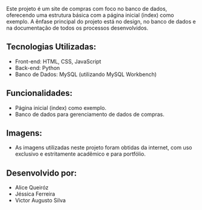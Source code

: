 Este projeto é um site de compras com foco no banco de dados, oferecendo uma estrutura básica com a página inicial (index) como exemplo. 
A ênfase principal do projeto está no design, no banco de dados e na documentação de todos os processos desenvolvidos.

## Tecnologias Utilizadas:

- Front-end: HTML, CSS, JavaScript
- Back-end: Python
- Banco de Dados: MySQL (utilizando MySQL Workbench)

## Funcionalidades:

- Página inicial (index) como exemplo.
- Banco de dados para gerenciamento de dados de compras.

## Imagens:

- As imagens utilizadas neste projeto foram obtidas da internet, com uso exclusivo e estritamente acadêmico e para portfólio.

## Desenvolvido por:

- Alice Queiróz
- Jéssica Ferreira
- Victor Augusto Silva

